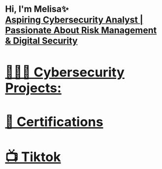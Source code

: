 <h1>Hi, I'm Melisa✨ <br/><a href="https://github.com/joshmadakor1">Aspiring Cybersecurity Analyst | Passionate About Risk Management & Digital Security</a> <a href="https://www.linkedin.com/in/melisaamortegui/">

<h2> 👩🏻‍💻 Cybersecurity Projects:</h2>

<h2> 📃 Certifications </h2>

<h2>📺 Tiktok </h2>



<!--
**joshmadakor1/joshmadakor1** is a ✨ _special_ ✨ repository because its `README.md` (this file) appears on your GitHub profile.

Here are some ideas to get you started:

- 🔭 I’m currently working on ...
- 🌱 I’m currently learning ...
- 👯 I’m looking to collaborate on ...
- 🤔 I’m looking for help with ...
- 💬 Ask me about ...
- 📫 How to reach me: ...
- 😄 Pronouns: ...
- ⚡ Fun fact: ...
-->
